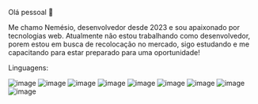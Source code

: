 Olá pessoal 🤗

Me chamo Nemésio, desenvolvedor desde 2023 e sou apaixonado por tecnologias web. Atualmente não estou trabalhando como desenvolvedor, porem estou em busca de recolocação no mercado, sigo estudando e me capacitando para estar preparado para uma oportunidade!


Linguagens:

![image](https://github.com/NemesioDev/NemesioDev/assets/103794751/94bd5b96-bf53-497b-a215-f065ea2f5570)
![image](https://github.com/NemesioDev/NemesioDev/assets/103794751/5376e021-0c02-47fd-a065-ff83f7068765)
![image](https://github.com/NemesioDev/NemesioDev/assets/103794751/5ba0f2d7-183f-4712-9d44-7b278485fc81)
![image](https://github.com/NemesioDev/NemesioDev/assets/103794751/6a0c511c-f3ab-42c2-8a19-a154b81e3b10)
![image](https://github.com/NemesioDev/NemesioDev/assets/103794751/fe02c762-34f9-4c6b-8c05-a8d464865d57)
![image](https://github.com/NemesioDev/NemesioDev/assets/103794751/0bdbe29b-4b6e-48a6-a908-853487a4f801)
![image](https://github.com/NemesioDev/NemesioDev/assets/103794751/5e885cc0-db94-4478-873b-47c2b3b4cc50)
![image](https://github.com/NemesioDev/NemesioDev/assets/103794751/b2d09172-ac5c-42ee-805e-587ab3f8d332)
![image](https://github.com/NemesioDev/NemesioDev/assets/103794751/533dae31-0db4-4296-92e3-e37a1bec6de0)









